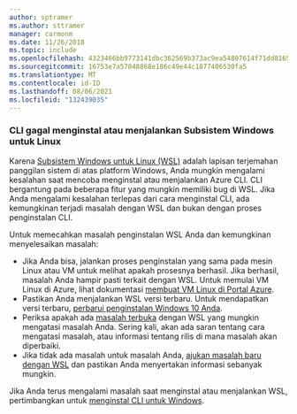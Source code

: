 ```yaml
---
author: sptramer
ms.author: sttramer
manager: carmonm
ms.date: 11/26/2018
ms.topic: include
ms.openlocfilehash: 4323466bb9773141dbc362569b373ac9ea54807614f71dd8165eaab685d3407b
ms.sourcegitcommit: 16753e7a57048868e186c49e44c1877406530fa5
ms.translationtype: MT
ms.contentlocale: id-ID
ms.lasthandoff: 08/06/2021
ms.locfileid: "132439035"
---
```

### <a name="cli-fails-to-install-or-run-on-windows-subsystem-for-linux"></a>CLI gagal menginstal atau menjalankan Subsistem Windows untuk Linux

Karena [Subsistem Windows untuk Linux (WSL)](/windows/wsl/about) adalah lapisan terjemahan panggilan sistem di atas platform Windows, Anda mungkin mengalami kesalahan saat mencoba menginstal atau menjalankan Azure CLI. CLI bergantung pada beberapa fitur yang mungkin memiliki bug di WSL. Jika Anda mengalami kesalahan terlepas dari cara menginstal CLI, ada kemungkinan terjadi masalah dengan WSL dan bukan dengan proses penginstalan CLI.

Untuk memecahkan masalah penginstalan WSL Anda dan kemungkinan menyelesaikan masalah:

* Jika Anda bisa, jalankan proses penginstalan yang sama pada mesin Linux atau VM untuk melihat apakah prosesnya berhasil. Jika berhasil, masalah Anda hampir pasti terkait dengan WSL. Untuk memulai VM Linux di Azure, lihat dokumentasi [membuat VM Linux di Portal Azure](/azure/virtual-machines/linux/quick-create-portal).
* Pastikan Anda menjalankan WSL versi terbaru. Untuk mendapatkan versi terbaru, [perbarui penginstalan Windows 10 Anda](https://support.microsoft.com/help/4027667/windows-10-update).
* Periksa apakah ada [masalah terbuka](https://github.com/Microsoft/WSL/issues) dengan WSL yang mungkin mengatasi masalah Anda.
  Sering kali, akan ada saran tentang cara mengatasi masalah, atau informasi tentang rilis di mana masalah akan diperbaiki.
* Jika tidak ada masalah untuk masalah Anda, [ajukan masalah baru dengan WSL](https://github.com/Microsoft/WSL/issues/new) dan pastikan Anda menyertakan informasi sebanyak mungkin.

Jika Anda terus mengalami masalah saat menginstal atau menjalankan WSL, pertimbangkan untuk [menginstal CLI untuk Windows](../install-azure-cli-windows.md).

